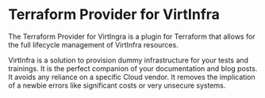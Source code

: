 # Terraform Provider for VirtInfra

The Terraform Provider for VirtIngra is a plugin for Terraform that allows for the full lifecycle management of VirtInfra resources.

VirtInfra is a solution to provision dummy infrastructure for your tests and trainings. It is the perfect 
companion of your documentation and blog posts. It avoids any reliance on a specific Cloud vendor. It removes the implication of a newbie errors like significant costs or very unsecure systems.